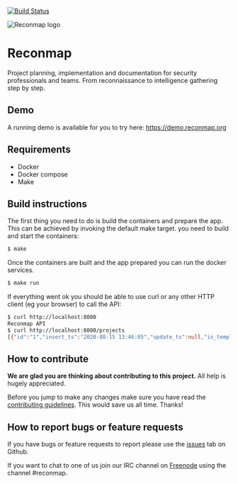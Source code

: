 
[![Build Status](https://travis-ci.org/reconmap/api-backend.svg?branch=master)](https://travis-ci.org/reconmap/api-backend)

![Reconmap logo](https://reconmap.org/images/logo.png)

# Reconmap

Project planning, implementation and documentation for security professionals and teams. From reconnaissance to intelligence gathering step by step.

## Demo

A running demo is available for you to try here: https://demo.reconmap.org

## Requirements

- Docker
- Docker compose
- Make

## Build instructions

The first thing you need to do is build the containers and prepare the app. This can be achieved by invoking the default make target.
you need to build and start the containers:

```sh
$ make
```

Once the containers are built and the app prepared you can run the docker services.

```sh
$ make run
```

If everything went ok you should be able to use curl or any other HTTP client (eg your browser) to call the API:

```sh
$ curl http://localhost:8080
Reconmap API
$ curl http://localhost:8080/projects
[{"id":"1","insert_ts":"2020-08-15 13:46:05","update_ts":null,"is_template":"0","name":"Web server pentest project","description":"Test project to show pentest tasks and reports"}]
```

## How to contribute

**We are glad you are thinking about contributing to this project.** All help is hugely appreciated.

Before you jump to make any changes make sure you have read the [contributing guidelines](CONTRIBUTING.md). This would save us all time. Thanks!

## How to report bugs or feature requests

If you have bugs or feature requests to report please use the [issues](https://github.com/reconmap/application/issues) tab on Github.

If you want to chat to one of us join our IRC channel on [Freenode](https://webchat.freenode.net/) using the channel #reconmap.
